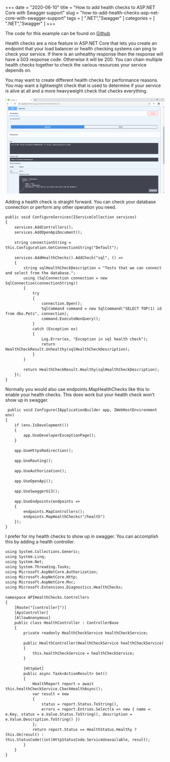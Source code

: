 +++
date = "2020-06-10"
title = "How to add health checks to ASP.NET Core with Swagger support"
slug = "how-to-add-health-checks-asp-net-core-with-swagger-support"
tags = [
    ".NET","Swagger"
]
categories = [
    ".NET","Swagger"
]
+++

The code for this example can be found on [Github](https://github.com/codenesium/blog/code/tree/master/APIHealthChecks)

Health checks are a nice feature in ASP.NET Core that lets you create an endpoint that your load balancer or health checking systems can ping to check your service. If there is an unhealthy response then the response will have a 503 response code. Otherwise it will be 200. You can chain multiple health checks together to check the various resources your service depends on.

You may want to create different health checks for performance reasons. You may want a lightweight check that is
used to determine if your service is alive at all and a more heavyweight check that checks everything. 


![alt text](swagger.PNG "API Health Check in Swagger")


Adding a health check is straight forward. You can check your database connection or perform any other operation you need.


```
public void ConfigureServices(IServiceCollection services)
{
    services.AddControllers();
    services.AddOpenApiDocument();

    string connectionString = this.Configuration.GetConnectionString("Default");

    services.AddHealthChecks().AddCheck("sql", () =>
    {
        string sqlHealthCheckDescription = "Tests that we can connect and select from the database.";
        using (SqlConnection connection = new SqlConnection(connectionString))
        {
            try
            {
                connection.Open();
                SqlCommand command = new SqlCommand("SELECT TOP(1) id from dbo.Pets", connection);
                command.ExecuteNonQuery();
            }
            catch (Exception ex)
            {
                Log.Error(ex, "Exception in sql health check");
                return HealthCheckResult.Unhealthy(sqlHealthCheckDescription);
            }
        }

        return HealthCheckResult.Healthy(sqlHealthCheckDescription);
    });
}
```

Normally you would also use endpoints.MapHealthChecks like this to enable your health checks. This does work but your health check won't show up in swagger.

```
 public void Configure(IApplicationBuilder app, IWebHostEnvironment env)
{
    if (env.IsDevelopment())
    {
        app.UseDeveloperExceptionPage();
    }

    app.UseHttpsRedirection();

    app.UseRouting();

    app.UseAuthorization();

    app.UseOpenApi();

    app.UseSwaggerUi3();

    app.UseEndpoints(endpoints =>
    {
        endpoints.MapControllers();
        endpoints.MapHealthChecks("/health")
    });
}
```

I prefer for my health checks to show up in swagger. You can accomplish this by adding a health controller.

```
using System.Collections.Generic;
using System.Linq;
using System.Net;
using System.Threading.Tasks;
using Microsoft.AspNetCore.Authorization;
using Microsoft.AspNetCore.Http;
using Microsoft.AspNetCore.Mvc;
using Microsoft.Extensions.Diagnostics.HealthChecks;

namespace APIHealthChecks.Controllers
{
    [Route("[controller]")]
    [ApiController]
    [AllowAnonymous]
    public class HealthController : ControllerBase
    {
        private readonly HealthCheckService healthCheckService;

        public HealthController(HealthCheckService healthCheckService)
        {
            this.healthCheckService = healthCheckService;
        }

        [HttpGet]
        public async Task<ActionResult> Get()
        {
            HealthReport report = await this.healthCheckService.CheckHealthAsync();
            var result = new
            {
                status = report.Status.ToString(),
                errors = report.Entries.Select(e => new { name = e.Key, status = e.Value.Status.ToString(), description = e.Value.Description.ToString() })
            };
            return report.Status == HealthStatus.Healthy ? this.Ok(result) : this.StatusCode((int)HttpStatusCode.ServiceUnavailable, result);
        }
    }
}
```